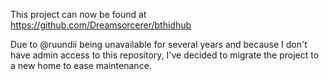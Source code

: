 This project can now be found at https://github.com/Dreamsorcerer/bthidhub


Due to @ruundii being unavailable for several years and because I don't have admin access
to this repository, I've decided to migrate the project to a new home to ease maintenance.
